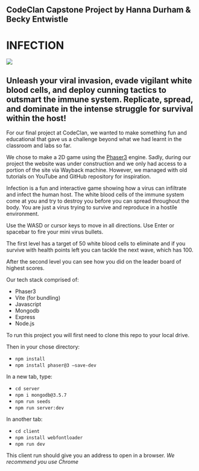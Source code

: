 ## CodeClan Capstone Project by Hanna Durham & Becky Entwistle

# INFECTION

![](https://github.com/bjentwistle/Capstone_project_July23/blob/main/client/public/assets/images/Biohazard.png)

## Unleash your viral invasion, evade vigilant white blood cells, and deploy cunning tactics to outsmart the immune system. Replicate, spread, and dominate in the intense struggle for survival within the host!

For our final project at CodeClan, we wanted to make something fun and educational that gave us a challenge beyond what we had learnt in the classroom and labs so far.

We chose to make a 2D game using the [Phaser3](https://phaser.io/) engine. Sadly, during our project the website was under construction and we only had access to a portion of the site via Wayback machine. However, we managed with old tutorials on YouTube and GitHub repository for inspiration.

Infection is a fun and interactive game showing how a virus can infiltrate and infect the human host. The white blood cells of the immune system come at you and try to destroy you before you can spread throughout the body. You are just a virus trying to survive and reproduce in a hostile environment.

Use the WASD  or cursor keys to move in all directions.
Use Enter or spacebar to fire your mini virus bullets.

The first level has a target of 50 white blood cells to eliminate and if you survive with health points left you can tackle the next wave, which has 100.

After the second level you can see how you did on the leader board of highest scores.

Our tech stack comprised of:
- Phaser3
- Vite (for bundling)
- Javascript
- Mongodb
- Express
- Node.js


To run this project you will first need to clone this repo to your local drive.

Then in your chose directory:

- `npm install`
- `npm install phaser@3 –save-dev`

In a new tab, type:

- `cd server`
- `npm i mongodb@3.5.7`
- `npm run seeds`
- `npm run server:dev`

In another tab:

- `cd client`
- `npm install webfontloader`
- `npm run dev`

This client run should give you an address to open in a browser. *We recommend you use Chrome*
